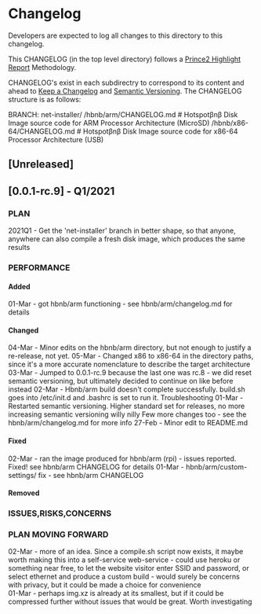 # Changelog
Developers are expected to log all changes to this directory to this changelog.

This CHANGELOG (in the top level directory) follows a [Prince2 Highlight Report](https://prince2.wiki/management-products/highlight-report/) Methodology.

CHANGELOG's exist in each subdirectry to correspond to its content and ahead to [Keep a Changelog](https://keepachangelog.com/en/1.0.0/) and [Semantic Versioning](https://semver.org/spec/v2.0.0.html). The CHANGELOG structure is as follows:

BRANCH: net-installer/
                     /hbnb/arm/CHANGELOG.md # Hotspotβnβ Disk Image source code for ARM Processor Architecture (MicroSD)
		     /hbnb/x86-64/CHANGELOG.md # Hotspotβnβ Disk Image source code for x86-64 Processor Architecture (USB)

## [Unreleased]

## [0.0.1-rc.9] - Q1/2021

### PLAN

2021Q1 - Get the 'net-installer' branch in better shape,
         so that anyone, anywhere can also compile a fresh disk image, which produces the same results

### PERFORMANCE

#### Added
01-Mar - got hbnb/arm functioning - see hbnb/arm/changelog.md for details

#### Changed
04-Mar - Minor edits on the hbnb/arm directory, but not enough to justify a re-release, not yet. 
05-Mar - Changed x86 to x86-64 in the directory paths, since it's a more accurate nomenclature to describe the target architecture
03-Mar - Jumped to 0.0.1-rc.9 because the last one was rc.8 - we did reset semantic versioning, but ultimately decided to continue on like before instead
02-Mar - Hbnb/arm build doesn't complete successfully. build.sh goes into /etc/init.d and .bashrc is set to run it. Troubleshooting 
01-Mar - Restarted semantic versioning. Higher standard set for releases, no more increasing semantic versioning willy nilly
         Few more changes too - see the hbnb/arm/changelog.md for more info
27-Feb - Minor edit to README.md

#### Fixed
02-Mar - ran the image produced for hbnb/arm (rpi) - issues reported. Fixed! see hbnb/arm CHANGELOG for details
01-Mar - hbnb/arm/custom-settings/ fix - see hbnb/arm CHANGELOG

#### Removed

### ISSUES,RISKS,CONCERNS

### PLAN MOVING FORWARD
02-Mar - more of an idea. Since a compile.sh script now exists, it maybe worth making this into a self-service web-service
       - could use heroku or something near free, to let the website visitor enter SSID and password, or select ethernet and produce a custom build
       - would surely be concerns with privacy, but it could be made a choice for convenience     
01-Mar - perhaps img.xz is already at its smallest, but if it could be compressed further without issues that would be great. Worth investigating
